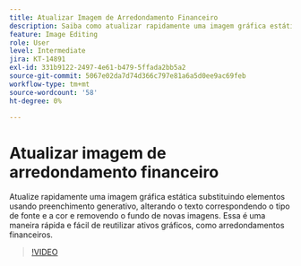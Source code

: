 ```yaml
---
title: Atualizar Imagem de Arredondamento Financeiro
description: Saiba como atualizar rapidamente uma imagem gráfica estática
feature: Image Editing
role: User
level: Intermediate
jira: KT-14891
exl-id: 331b9122-2497-4e61-b479-5ffada2bb5a2
source-git-commit: 5067e02da7d74d366c797e81a6a5d0ee9ac69feb
workflow-type: tm+mt
source-wordcount: '58'
ht-degree: 0%

---
```


# Atualizar imagem de arredondamento financeiro

Atualize rapidamente uma imagem gráfica estática substituindo elementos usando preenchimento generativo, alterando o texto correspondendo o tipo de fonte e a cor e removendo o fundo de novas imagens. Essa é uma maneira rápida e fácil de reutilizar ativos gráficos, como arredondamentos financeiros.

>[!VIDEO](https://video.tv.adobe.com/v/3427116?quality=12&learn=on&hidetitle=true)

